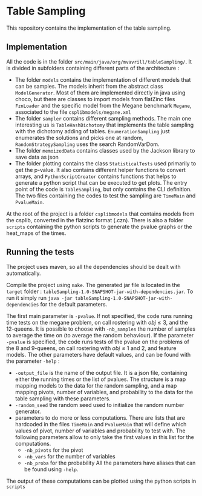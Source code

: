 # Table Sampling

This repository contains the implementation of the table sampling.

## Implementation

All the code is in the folder `src/main/java/org/mvavrill/tableSampling/`. It is divided in subfolders containing different parts of the architecture :
- The folder `models` contains the implementation of different models that can be samples. The models inherit from the abstract class `ModelGenerator`. Most of them are implemented directly in java using choco, but there are classes to import models from flatZinc files `FznLoader` and the specific model from the Megane benchmark `Megane`, associated to the file `csplibmodels/megane.xml`
- The folder `sampler` contains different sampling methods. The main one interesting us is `TableHashDichotomy` that implements the table sampling with the dichotomy adding of tables. `EnumerationSampling` just enumerates the solutions and picks one at random, `RandomStrategySampling` uses the search RandomVarDom.
- The folder `memoizedData` contains classes used by the Jackson library to save data as json
- The folder plotting contains the class `StatisticalTests` used primarily to get the p-value. It also contains different helper functions to convert arrays, and `PythonScriptCreator` contains functions that helps to generate a python script that can be executed to get plots.
The entry point of the code is `TableSampling`, but only contains the CLI definition. The two files containing the codes to test the sampling are `TimeMain` and `PvalueMain`.

At the root of the project is a folder `csplibmodels` that contains models from the csplib, converted in the flatzinc format (.czn). There is also a folder `scripts` containing the python scripts to generate the pvalue graphs or the heat_maps of the times.

## Running the tests

The project uses maven, so all the dependencies should be dealt with automatically. 

Compile the project using `make`. The generated jar file is located in the `target` folder : `tableSampling-1.0-SNAPSHOT-jar-with-dependencies.jar`. To run it simply run `java -jar tableSampling-1.0-SNAPSHOT-jar-with-dependencies` for the default parameters.

The first main parameter is `-pvalue`. If not specified, the code runs running time tests on the megane problem, on call rostering with $obj \le 3$, and the 12-queens. It is possible to choose with `-nb_samples` the number of samples to average the time on (to average the random behaviour). If the parameter `-pvalue` is specified, the code runs tests of the pvalue on the problems of the 8 and 9-queens, on call rostering with $obj \le 1$ and $2$, and feature models. The other parameters have default values, and can be found with the parameter `-help` :
- `-output_file` is the name of the output file. It is a json file, containing either the running times or the list of pvalues. The structure is a map mapping models to the data for the random sampling, and a map mapping pivots, number of variables, and probability to the data for the table sampling with these parameters.
- `-random_seed` the random seed used to initialize the random number generator.
- parameters to do more or less computations. There are lists that are hardcoded in the files `TimeMain` and `PvalueMain` that will define which values of pivot, number of variables and probability to test with. The following parameters allow to only take the first values in this list for the computations.
  - `-nb_pivots` for the pivot
  - `-nb_vars` for the number of variables
  - `-nb_proba` for the probability
All the parameters have aliases that can be found using `-help`.

The output of these computations can be plotted using the python scripts in `scripts`